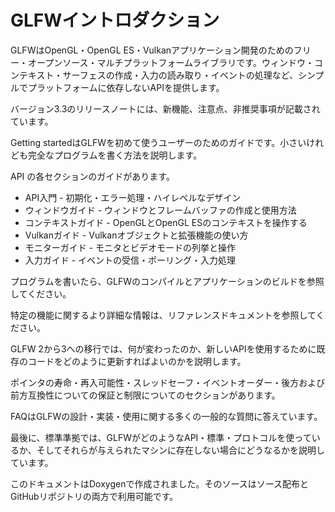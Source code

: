 # GLFWイントロダクション

GLFWはOpenGL・OpenGL ES・Vulkanアプリケーション開発のためのフリー・オープンソース・マルチプラットフォームライブラリです。ウィンドウ・コンテキスト・サーフェスの作成・入力の読み取り・イベントの処理など、シンプルでプラットフォームに依存しないAPIを提供します。

バージョン3.3のリリースノートには、新機能、注意点、非推奨事項が記載されています。

Getting startedはGLFWを初めて使うユーザーのためのガイドです。小さいけれども完全なプログラムを書く方法を説明します。

API の各セクションのガイドがあります。

- API入門 - 初期化・エラー処理・ハイレベルなデザイン
- ウィンドウガイド - ウィンドウとフレームバッファの作成と使用方法
- コンテキストガイド - OpenGLとOpenGL ESのコンテキストを操作する
- Vulkanガイド - Vulkanオブジェクトと拡張機能の使い方
- モニターガイド - モニタとビデオモードの列挙と操作
- 入力ガイド - イベントの受信・ポーリング・入力処理

プログラムを書いたら、GLFWのコンパイルとアプリケーションのビルドを参照してください。

特定の機能に関するより詳細な情報は、リファレンスドキュメントを参照してください。

GLFW 2から3への移行では、何が変わったのか、新しいAPIを使用するために既存のコードをどのように更新すればよいのかを説明します。

ポインタの寿命・再入可能性・スレッドセーフ・イベントオーダー・後方および前方互換性についての保証と制限についてのセクションがあります。

FAQはGLFWの設計・実装・使用に関する多くの一般的な質問に答えています。

最後に、標準準拠では、GLFWがどのようなAPI・標準・プロトコルを使っているか、そしてそれらが与えられたマシンに存在しない場合にどうなるかを説明しています。

このドキュメントはDoxygenで作成されました。そのソースはソース配布とGitHubリポジトリの両方で利用可能です。